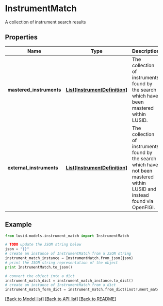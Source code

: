 # InstrumentMatch

A collection of instrument search results

## Properties
Name | Type | Description | Notes
------------ | ------------- | ------------- | -------------
**mastered_instruments** | [**List[InstrumentDefinition]**](InstrumentDefinition.md) | The collection of instruments found by the search which have been mastered within LUSID. | [optional] 
**external_instruments** | [**List[InstrumentDefinition]**](InstrumentDefinition.md) | The collection of instruments found by the search which have not been mastered within LUSID and instead found via OpenFIGI. | [optional] 

## Example

```python
from lusid.models.instrument_match import InstrumentMatch

# TODO update the JSON string below
json = "{}"
# create an instance of InstrumentMatch from a JSON string
instrument_match_instance = InstrumentMatch.from_json(json)
# print the JSON string representation of the object
print InstrumentMatch.to_json()

# convert the object into a dict
instrument_match_dict = instrument_match_instance.to_dict()
# create an instance of InstrumentMatch from a dict
instrument_match_form_dict = instrument_match.from_dict(instrument_match_dict)
```
[[Back to Model list]](../README.md#documentation-for-models) [[Back to API list]](../README.md#documentation-for-api-endpoints) [[Back to README]](../README.md)


